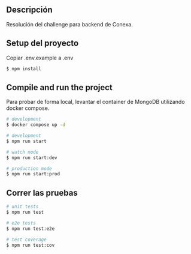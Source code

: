 ## Descripción

Resolución del challenge para backend de Conexa.

## Setup del proyecto

Copiar .env.example a .env

```bash
$ npm install
```

## Compile and run the project

Para probar de forma local, levantar el container de MongoDB utilizando docker compose.

```bash
# development
$ docker compose up -d
```

```bash
# development
$ npm run start

# watch mode
$ npm run start:dev

# production mode
$ npm run start:prod
```

## Correr las pruebas

```bash
# unit tests
$ npm run test

# e2e tests
$ npm run test:e2e

# test coverage
$ npm run test:cov
```
